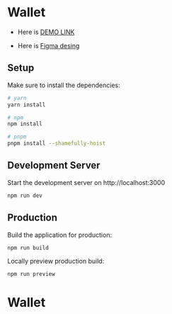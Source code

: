 # Wallet

- Here is [DEMO LINK](https://63778294eaedcf0c5a76e5b3--mellifluous-dasik-96542d.netlify.app/)

- Here is [Figma desing](https://www.figma.com/file/bjVEJ53RcPVgIaKyWb4UvT/Test-Wallet?node-id=0%3A1/)

## Setup

Make sure to install the dependencies:

```bash
# yarn
yarn install

# npm
npm install

# pnpm
pnpm install --shamefully-hoist
```

## Development Server

Start the development server on http://localhost:3000

```bash
npm run dev
```

## Production

Build the application for production:

```bash
npm run build
```

Locally preview production build:

```bash
npm run preview
```

# Wallet

